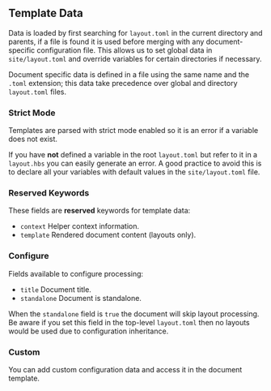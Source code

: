 ## Template Data

Data is loaded by first searching for `layout.toml` in the current directory and parents, if a file is found it is used before merging with any document-specific configuration file. This allows us to set global data in `site/layout.toml` and override variables for certain directories if necessary.

Document specific data is defined in a file using the same name and the `.toml` extension; this data take precedence over global and directory `layout.toml` files.

### Strict Mode

Templates are parsed with strict mode enabled so it is an error if a variable does not exist.

If you have **not** defined a variable in the root `layout.toml` but refer to it in a `layout.hbs` you can easily generate an error. A good practice to avoid this is to declare all your variables with default values in the `site/layout.toml` file.

### Reserved Keywords

These fields are **reserved** keywords for template data:

* `context` Helper context information.
* `template` Rendered document content (layouts only).

### Configure

Fields available to configure processing:

* `title` Document title.
* `standalone` Document is standalone.

When the `standalone` field is `true` the document will skip layout processing. Be aware if you set this field in the top-level `layout.toml` then no layouts would be used due to configuration inheritance.

### Custom

You can add custom configuration data and access it in the document template.

